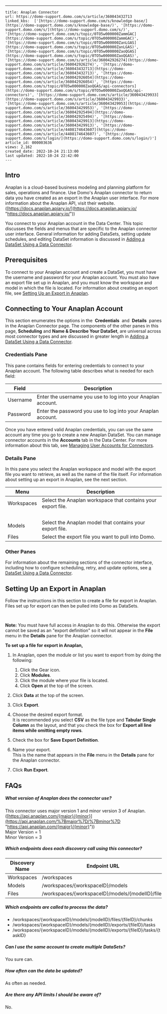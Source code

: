 ---
    title: Anaplan Connector
    url: https://domo-support.domo.com/s/article/360043432713
    linked_kbs:  ['[https://domo-support.domo.com/s/knowledge-base/](https://domo-support.domo.com/s/knowledge-base/)', '[https://domo-support.domo.com/s/](https://domo-support.domo.com/s/)', '[https://domo-support.domo.com/s/topic/0TO5w000000ZammGAC](https://domo-support.domo.com/s/topic/0TO5w000000ZammGAC)', '[https://domo-support.domo.com/s/topic/0TO5w000000ZanLGAS](https://domo-support.domo.com/s/topic/0TO5w000000ZanLGAS)', '[https://domo-support.domo.com/s/topic/0TO5w000000ZaoQGAS](https://domo-support.domo.com/s/topic/0TO5w000000ZaoQGAS)', '[https://domo-support.domo.com/s/article/360042926274](https://domo-support.domo.com/s/article/360042926274)', '[https://domo-support.domo.com/s/article/360043432713](https://domo-support.domo.com/s/article/360043432713)', '[https://domo-support.domo.com/s/article/360042926054](https://domo-support.domo.com/s/article/360042926054)', '[https://domo-support.domo.com/s/topic/0TO5w000000ZaoQGAS/api-connectors](https://domo-support.domo.com/s/topic/0TO5w000000ZaoQGAS/api-connectors)', '[https://domo-support.domo.com/s/article/360043429933](https://domo-support.domo.com/s/article/360043429933)', '[https://domo-support.domo.com/s/article/360043429953](https://domo-support.domo.com/s/article/360043429953)', '[https://domo-support.domo.com/s/article/360042925494](https://domo-support.domo.com/s/article/360042925494)', '[https://domo-support.domo.com/s/article/360043429913](https://domo-support.domo.com/s/article/360043429913)', '[https://domo-support.domo.com/s/article/4408174643607](https://domo-support.domo.com/s/article/4408174643607)', '[https://domo-support.domo.com/s/login/](https://domo-support.domo.com/s/login/)']
    article_id: 000003636
    views: 2,162
    created_date: 2022-10-24 21:13:00
    last updated: 2022-10-24 22:42:00
    ---



Intro
-----


Anaplan is a cloud-based business modeling and planning platform for sales, operations and finance. Use Domo's Anaplan connector to return data you have created as an export in the Anaplan user interface. For more information about the Anaplan API, visit their website. ([https://docs.anaplan.apiary.io/](https://docs.anaplan.apiary.io/ "https://docs.anaplan.apiary.io/"))


You connect to your Anaplan account in the Data Center. This topic discusses the fields and menus that are specific to the Anaplan connector user interface. General information for adding DataSets, setting update schedules, and editing DataSet information is discussed in [Adding a DataSet Using a Data Connector](/s/article/360042926274 "Adding a DataSet Using a Data Connector").


Prerequisites
-------------


To connect to your Anaplan account and create a DataSet, you must have the username and password for your Anaplan account. You must also have an export file set up in Anaplan, and you must know the workspace and model in which the file is located. For information about creating an export file, see [Setting Up an Export in Anaplan](/s/article/360043432713 "Anaplan Connector"). 


Connecting to Your Anaplan Account
----------------------------------


This section enumerates the options in the  **Credentials**  and  **Details**  panes in the Anaplan Connector page. The components of the other panes in this page, **Scheduling** and **Name & Describe Your DataSet**, are universal across most connector types and are discussed in greater length in [Adding a DataSet Using a Data Connector](/s/article/360042926274 "Adding a DataSet Using a Data Connector").


### Credentials Pane


This pane contains fields for entering credentials to connect to your A﻿naplan account. The following table describes what is needed for each field:  




| Field | Description |
| --- | --- |
| Username | Enter the username you use to log into your Anaplan account. |
| Password | Enter the password you use to log into your Anaplan account. |


Once you have entered valid Anaplan credentials, you can use the same account any time you go to create a new Anaplan DataSet. You can manage connector accounts in the **Accounts** tab in the Data Center. For more information about this tab, see [Managing User Accounts for Connectors](/s/article/360042926054 "Managing User Accounts for Connectors").


### Details Pane


In this pane you select the Anaplan workspace and model with the export file you want to retrieve, as well as the name of the file itself. For information about setting up an export in Anaplan, see the next section. 




| Menu | Description |
| --- | --- |
| Workspaces | Select the Anaplan workspace that contains your export file. 
  |
| Models | Select the Anaplan model that contains your export file. |
| Files | Select the export file you want to pull into Domo. |


### Other Panes


For information about the remaining sections of the connector interface, including how to configure scheduling, retry, and update options, see [a DataSet Using a Data Connector](/s/article/360042926274 "Adding a DataSet Using a Data Connector").


Setting Up an Export in Anaplan
-------------------------------


Follow the instructions in this section to create a file for export in Anaplan. Files set up for export can then be pulled into Domo as DataSets. 




 

**Note:** You must have full access in Anaplan to do this. Otherwise the export cannot be saved as an "export definition" so it will not appear in the **File** menu in the **Details** pane for the Anaplan connector.



**To set up a file for export in Anaplan,**


1. In Anaplan, open the module or list you want to export from by doing the following:


	1. Click the Gear icon.
	2. Click **Modules**.
	3. Click the module where your file is located.
	4. Click **Open** at the top of the screen.
2. Click **Data** at the top of the screen.
3. Click **Export**.
4. Choose the desired export format.  
 It is recommended you select **CSV** as the file type and **Tabular Single Column** as the layout, and that you check the box for **Export all line items while omitting empty rows**.
5. Check the box for **Save Export Definition**.
6. Name your export.  
 This is the name that appears in the **File** menu in the **Details** pane for the Anaplan connector.
7. Click **Run Export**.


FAQs
----


##### What version of Anaplan does the connector use?


This connector uses major version 1 and minor version 3 of Anaplan. ([https://api.anaplan.com/{major}/{minor}](https://api.anaplan.com/%7Bmajor%7D/%7Bminor%7D "https://api.anaplan.com/{major}/{minor}"))  
Major Version = 1  
Minor Version = 3 


##### Which endpoints does each discovery call using this connector?




| Discovery Name | Endpoint URL |
| --- | --- |
| Workspaces | /workspaces |
| Models | /workspaces/{workspaceID}/models |
| Files | /workspaces/{workspaceID}/models/{modelID}/files |


##### Which endpoints are called to process the data?


* /workspaces/{workspaceID}/models/{modelID}/files/{fileID}/chunks
* /workspaces/{workspaceID}/models/{modelID}/exports/{fileID}/tasks
* /workspaces/{workspaceID}/models/{modelID}/exports/{fileID}/tasks/{taskID}


##### Can I use the same account to create multiple DataSets?


You sure can.


##### How often can the data be updated?


As often as needed.


##### Are there any API limits I should be aware of?


No.

